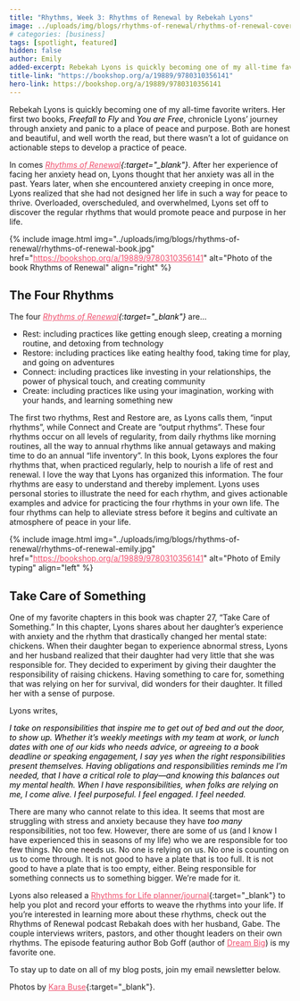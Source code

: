 ```yaml
---
title: "Rhythms, Week 3: Rhythms of Renewal by Rebekah Lyons"
image: ../uploads/img/blogs/rhythms-of-renewal/rhythms-of-renewal-cover.jpg
# categories: [business]
tags: [spotlight, featured]
hidden: false
author: Emily
added-excerpt: Rebekah Lyons is quickly becoming one of my all-time favorite writers. Her first two books, Freefall to Fly and You are Free, chronicle Lyons’ journey through anxiety and panic to a place of peace and purpose. Both are honest and beautiful, and well worth the read, but there wasn’t a lot of guidance on actionable steps to develop a practice of peace.
title-link: "https://bookshop.org/a/19889/9780310356141"
hero-link: https://bookshop.org/a/19889/9780310356141
---
```


<style> em {color: black;} p a {color: #f0506e;}</style>

Rebekah Lyons is quickly becoming one of my all-time favorite writers. Her first two books, _Freefall to Fly_ and _You are Free_, chronicle Lyons’ journey through anxiety and panic to a place of peace and purpose. Both are honest and beautiful, and well worth the read, but there wasn’t a lot of guidance on actionable steps to develop a practice of peace.

In comes _[Rhythms of Renewal](https://bookshop.org/a/19889/9780310356141){:target="\_blank"}_. After her experience of facing her anxiety head on, Lyons thought that her anxiety was all in the past. Years later, when she encountered anxiety creeping in once more, Lyons realized that she had not designed her life in such a way for peace to thrive. Overloaded, overscheduled, and overwhelmed, Lyons set off to discover the regular rhythms that would promote peace and purpose in her life.

{% include image.html img="../uploads/img/blogs/rhythms-of-renewal/rhythms-of-renewal-book.jpg" href="https://bookshop.org/a/19889/9780310356141" alt="Photo of the book Rhythms of Renewal" align="right" %}

## The Four Rhythms

The four _[Rhythms of Renewal](https://bookshop.org/a/19889/9780310356141){:target="\_blank"}_ are…

- Rest: including practices like getting enough sleep, creating a morning routine, and detoxing from technology
- Restore: including practices like eating healthy food, taking time for play, and going on adventures
- Connect: including practices like investing in your relationships, the power of physical touch, and creating community
- Create: including practices like using your imagination, working with your hands, and learning something new

The first two rhythms, Rest and Restore are, as Lyons calls them, “input rhythms”, while Connect and Create are “output rhythms”. These four rhythms occur on all levels of regularity, from daily rhythms like morning routines, all the way to annual rhythms like annual getaways and making time to do an annual “life inventory”. In this book, Lyons explores the four rhythms that, when practiced regularly, help to nourish a life of rest and renewal. I love the way that Lyons has organized this information. The four rhythms are easy to understand and thereby implement. Lyons uses personal stories to illustrate the need for each rhythm, and gives actionable examples and advice for practicing the four rhythms in your own life. The four rhythms can help to alleviate stress before it begins and cultivate an atmosphere of peace in your life.

{% include image.html img="../uploads/img/blogs/rhythms-of-renewal/rhythms-of-renewal-emily.jpg" href="https://bookshop.org/a/19889/9780310356141" alt="Photo of Emily typing" align="left" %}

## Take Care of Something

One of my favorite chapters in this book was chapter 27, “Take Care of Something.” In this chapter, Lyons shares about her daughter’s experience with anxiety and the rhythm that drastically changed her mental state: chickens. When their daughter began to experience abnormal stress, Lyons and her husband realized that their daughter had very little that she was responsible for. They decided to experiment by giving their daughter the responsibility of raising chickens. Having something to care for, something that was relying on her for survival, did wonders for their daughter. It filled her with a sense of purpose.

Lyons writes,

_I take on responsibilities that inspire me to get out of bed and out the door, to show up. Whether it’s weekly meetings with my team at work, or lunch dates with one of our kids who needs advice, or agreeing to a book deadline or speaking engagement, I say yes when the right responsibilities present themselves. Having obligations and responsibilities reminds me I’m needed, that I have a critical role to play—and knowing this balances out my mental health. When I have responsibilities, when folks are relying on me, I come alive. I feel purposeful. I feel engaged. I feel needed._

There are many who cannot relate to this idea. It seems that most are struggling with stress and anxiety because they have _too many_ responsibilities, not too few. However, there are some of us (and I know I have experienced this in seasons of my life) who we are responsible for too few things. No one needs us. No one is relying on us. No one is counting on us to come through. It is not good to have a plate that is too full. It is not good to have a plate that is too empty, either. Being responsible for something connects us to something bigger. We’re made for it.

Lyons also released a [Rhythms for Life planner/journal](https://bookshop.org/a/19889/9780310361169){:target="\_blank"} to help you plot and record your efforts to weave the rhythms into your life. If you’re interested in learning more about these rhythms, check out the Rhythms of Renewal podcast Rebakah does with her husband, Gabe. The couple interviews writers, pastors, and other thought leaders on their own rhythms. The episode featuring author Bob Goff (author of [Dream Big](https://project-emily.com/dream-big/)) is my favorite one.

To stay up to date on all of my blog posts, join my email newsletter below.

Photos by [Kara Buse](https://wyldroots.com/){:target="\_blank"}.
